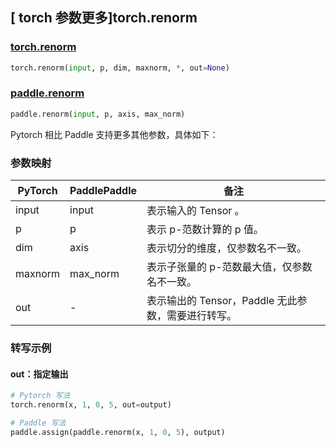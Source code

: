 ## [ torch 参数更多]torch.renorm

### [torch.renorm](https://pytorch.org/docs/stable/generated/torch.renorm.html#torch-renorm)

```python
torch.renorm(input, p, dim, maxnorm, *, out=None)
```

### [paddle.renorm]()

```python
paddle.renorm(input, p, axis, max_norm)
```

Pytorch 相比 Paddle 支持更多其他参数，具体如下：

### 参数映射

| PyTorch | PaddlePaddle | 备注                                                |
| ------- | ------------ | --------------------------------------------------- |
| input   | input        | 表示输入的 Tensor 。                                |
| p       | p            | 表示 p-范数计算的 p 值。|
| dim     | axis         | 表示切分的维度，仅参数名不一致。                                    |
| maxnorm | max_norm     | 表示子张量的 p-范数最大值，仅参数名不一致。          |
| out     | -            | 表示输出的 Tensor，Paddle 无此参数，需要进行转写。 |
### 转写示例

#### out：指定输出

```python
# Pytorch 写法
torch.renorm(x, 1, 0, 5, out=output)

# Paddle 写法
paddle.assign(paddle.renorm(x, 1, 0, 5), output)
```
